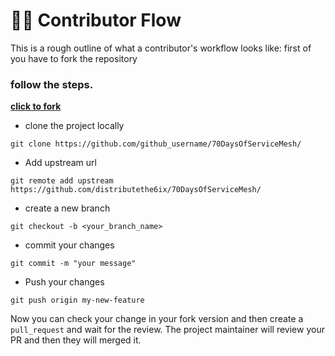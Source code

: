 # 🧑‍💻 Contributor Flow
This is a rough outline of what a contributor's workflow looks like: first of you have to fork the repository

### follow the steps.

**[click to fork](https://github.com/distributethe6ix/70DaysOfServiceMesh/fork)**
 
- clone the project locally
```
git clone https://github.com/github_username/70DaysOfServiceMesh/
```
- Add upstream url
```
git remote add upstream https://github.com/distributethe6ix/70DaysOfServiceMesh/
```
- create a new branch
```
git checkout -b <your_branch_name>
```
- commit your changes
```
git commit -m "your message"
```
- Push your changes
```
git push origin my-new-feature

```
 Now you can check your change in your fork version and then create a  `pull_request` and wait for the review. The project maintainer will review your PR and then they will merged it.